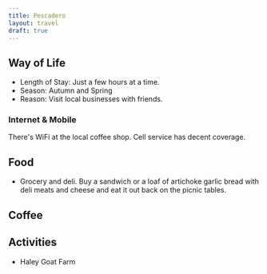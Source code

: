 ```yaml
---
title: Pescadero
layout: travel
draft: true
---
```

## Way of Life

* Length of Stay: Just a few hours at a time.
* Season: Autumn and Spring
* Reason: Visit local businesses with friends.

### Internet & Mobile

There's WiFi at the local coffee shop.
Cell service has decent coverage.

## Food
* Grocery and deli.
Buy a sandwich or a loaf of artichoke garlic bread with deli meats and cheese and eat it out back on the picnic tables.
## Coffee
## Activities
* Haley Goat Farm
